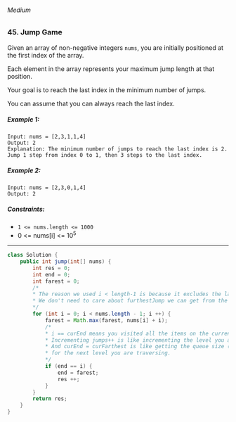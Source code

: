 ###### Medium 

### 45. Jump Game

Given an array of non-negative integers `nums`, you are initially positioned at the first index of the array.

Each element in the array represents your maximum jump length at that position.

Your goal is to reach the last index in the minimum number of jumps.

You can assume that you can always reach the last index.

 

##### Example 1:
```
Input: nums = [2,3,1,1,4]
Output: 2
Explanation: The minimum number of jumps to reach the last index is 2. Jump 1 step from index 0 to 1, then 3 steps to the last index.
```
##### Example 2:
```
Input: nums = [2,3,0,1,4]
Output: 2
``` 

##### Constraints:

- `1 <= nums.length <= 1000`
- 0 <= nums[i] <= 10<sup>5</sup>

***

```java
class Solution {
    public int jump(int[] nums) {
        int res = 0;
        int end = 0;
        int farest = 0;
        /* 
        * The reason we used i < length-1 is because it excludes the last value in nums.
        * We don't need to care about furthestJump we can get from the last element. 
        */
        for (int i = 0; i < nums.length - 1; i ++) {
            farest = Math.max(farest, nums[i] + i);
            /*
            * i == curEnd means you visited all the items on the current level. 
            * Incrementing jumps++ is like incrementing the level you are on. 
            * And curEnd = curFarthest is like getting the queue size (level size) 
            * for the next level you are traversing.
            */
            if (end == i) {
                end = farest;
                res ++;
            }
        }
        return res;
    }
}
```
